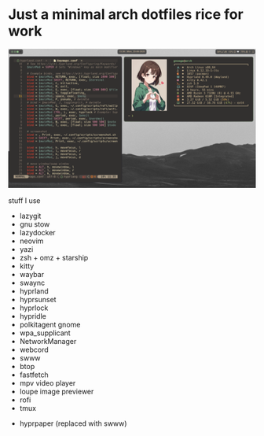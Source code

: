 # Just a minimal arch dotfiles rice for work

![preview](./.config/assets/current-setup.png)


stuff I use

+ lazygit
+ gnu stow
+ lazydocker
+ neovim
+ yazi
+ zsh + omz + starship
+ kitty 
+ waybar
+ swaync
+ hyprland
+ hyprsunset
+ hyprlock
+ hypridle
+ polkitagent gnome
+ wpa_supplicant
+ NetworkManager
+ webcord
+ swww
+ btop
+ fastfetch
+ mpv video player
+ loupe image previewer
+ rofi
+ tmux
- hyprpaper (replaced with swww)
